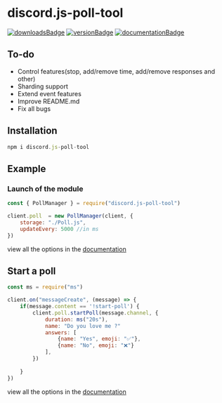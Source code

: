 # discord.js-poll-tool
[![downloadsBadge](https://img.shields.io/npm/dt/discord.js-poll-tool?style=for-the-badge)](https://npmjs.com/discord.js-poll-tool) [![versionBadge](https://img.shields.io/npm/v/discord.js-poll-tool?style=for-the-badge)](https://npmjs.com/discord.js-poll-tool) [![documentationBadge](https://img.shields.io/badge/Documentation-Click%20here-blue?style=for-the-badge)](https://ena0.github.io/discord.js-poll-tool/)
## To-do
-   Control features(stop, add/remove time, add/remove responses and other)
-   Sharding support
-   Extend event features
-   Improve README.md
-   Fix all bugs

## Installation
```js
npm i discord.js-poll-tool
```

## Example

### Launch of the module

```js
const { PollManager } = require("discord.js-poll-tool")

client.poll  = new PollManager(client, {
	storage: "./Poll.js",
	updateEvery: 5000 //in ms
})
```
view all the options in the [documentation](https://ena0.github.io/discord.js-poll-tool/PollManager.html#PollManager)

## Start a poll
```js
const ms = require("ms")

client.on("messageCreate", (message) => {
	if(message.content == '!start-poll') {
		client.poll.startPoll(message.channel, {
			duration: ms("20s"),
			name: "Do you love me ?" 
			answers: [
				{name: "Yes", emoji: "✅"},
				{name: "No", emoji: "❌"}
			],
		})
		
	}
})
```

view all the options in the [documentation](https://ena0.github.io/discord.js-poll-tool/pollManager.html#startPoll)
